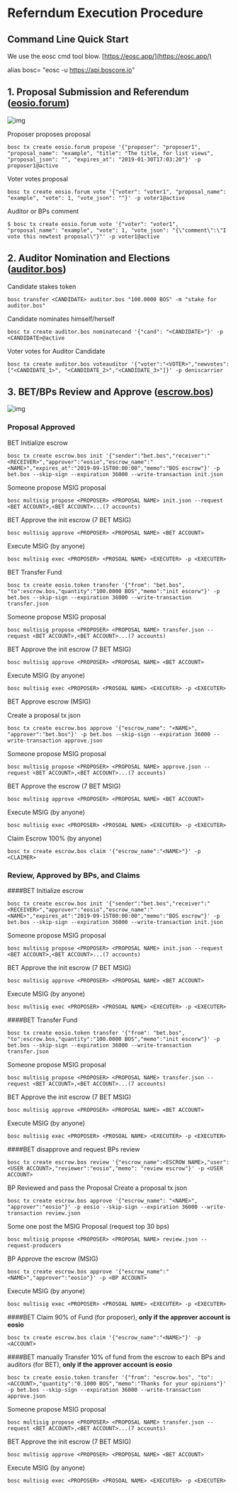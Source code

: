 # Referndum Execution Procedure


## Command Line Quick Start

We use the eosc cmd tool blow. [https://eosc.app/](https://eosc.app/)

alias bosc= "eosc -u https://api.boscore.io"

## 1. Proposal Submission and Referendum ([eosio.forum](https://github.com/boscore/referendum/tree/master/contracts/eosio.forum))

![img](https://uploader.shimo.im/f/K0qO5RiIfVoFNxbU.png!thumbnail)       


Proposer proposes proposal
```
bosc tx create eosio.forum propose '{"proposer": "proposer1", "proposal_name": "example", "title": "The title, for list views", "proposal_json": "", "expires_at": "2019-01-30T17:03:20"}' -p proposer1@active
```

Voter votes proposal
```
bosc tx create eosio.forum vote '{"voter": "voter1", "proposal_name": "example", "vote": 1, "vote_json": ""}' -p voter1@active
```

Auditor or BPs comment
```
$ bosc tx create eosio.forum vote '{"voter": "voter1", "proposal_name": "example", "vote": 1, "vote_json": "{\"comment\":\"I vote this newtest proposal\"}"' -p voter1@active
```
## 2. Auditor Nomination and Elections ([auditor.bos](https://github.com/boscore/referendum/tree/master/contracts/auditor.bos))


Candidate stakes token
```
bosc transfer <CANDIDATE> auditor.bos "100.0000 BOS" -m "stake for auditor.bos"
```

Candidate nominates himself/herself
```
bosc tx create auditor.bos nominatecand '{"cand": "<CANDIDATE>"}' -p <CANDIDATE>@active
```


Voter votes for Auditor Candidate
```
bosc tx create auditor.bos voteauditor '{"voter":"<VOTER>","newvotes":["<CANDIDATE_1>", "<CANDIDATE_2>","<CANDIDATE_3>"]}' -p deniscarrier
```



## 3. BET/BPs Review and Approve ([escrow.bos](https://github.com/boscore/referendum/tree/master/contracts/escrow.bos))

![img](https://uploader.shimo.im/f/0YbGxhOpqG4U5ObT.png)       



### Proposal Approved


BET Initialize escrow
```
bosc tx create escrow.bos init '{"sender":"bet.bos","receiver":"<RECEIVER>","approver":"eosio","escrow_name":"<NAME>","expires_at":"2019-09-15T00:00:00","memo":"BOS escrow"}' -p bet.bos --skip-sign --expiration 36000 --write-transaction init.json
```

Someone propose MSIG proposal
```
bosc multisig propose <PROPOSER> <PROPOSAL NAME> init.json --request <BET ACCOUNT>,<BET ACCOUNT>...(7 accounts)
```

BET Approve the init escrow (7 BET MSIG)
```
bosc multisig approve <PROPOSER> <PROPOSAL NAME> <BET ACCOUNT> 
```

Execute MSIG (by anyone)
```
bosc multisig exec <PROPOSER> <PROSOAL NAME> <EXECUTER> -p <EXECUTER>
```

BET Transfer Fund
```
bosc tx create eosio.token transfer '{"from": "bet.bos", "to":escrow.bos,"quantity":"100.0000 BOS","memo":"init escorw"}' -p bet.bos --skip-sign --expiration 36000 --write-transaction transfer.json
```

Someone propose MSIG proposal
```
bosc multisig propose <PROPOSER> <PROPOSAL NAME> transfer.json --request <BET ACCOUNT>,<BET ACCOUNT>...(7 accounts)
```

BET Approve the init escrow (7 BET MSIG)
```
bosc multisig approve <PROPOSER> <PROPOSAL NAME> <BET ACCOUNT> 
```

Execute MSIG (by anyone)
```
bosc multisig exec <PROPOSER> <PROSOAL NAME> <EXECUTER> -p <EXECUTER>
```


BET Approve escrow (MSIG)

Create a proposal tx json
```
bosc tx create escrow.bos approve '{"escrow_name": "<NAME>", "approver":"bet.bos"}' -p bet.bos --skip-sign --expiration 36000 --write-transaction approve.json
```

Someone propose MSIG proposal
```
bosc multisig propose <PROPOSER> <PROPOSAL NAME> approve.json --request <BET ACCOUNT>,<BET ACCOUNT>...(7 accounts)
```

BET Approve the escrow (7 BET MSIG)
```
bosc multisig approve <PROPOSER> <PROPOSAL NAME> <BET ACCOUNT> 
```

Execute MSIG (by anyone)
```
bosc multisig exec <PROPOSER> <PROSOAL NAME> <EXECUTER> -p <EXECUTER>
```

Claim Escrow 100% (by anyone)
```
bosc tx create escrow.bos claim '{"escrow_name":"<NAME>"}' -p <CLAIMER>
```

### Review, Approved by BPs, and Claims

####BET Initialize escrow
```
bosc tx create escrow.bos init '{"sender":"bet.bos","receiver":"<RECEIVER>","approver":"eosio","escrow_name":"<NAME>","expires_at":"2019-09-15T00:00:00","memo":"BOS escrow"}' -p bet.bos --skip-sign --expiration 36000 --write-transaction init.json
```

Someone propose MSIG proposal
```
bosc multisig propose <PROPOSER> <PROPOSAL NAME> init.json --request <BET ACCOUNT>,<BET ACCOUNT>...(7 accounts)
```

BET Approve the init escrow (7 BET MSIG)
```
bosc multisig approve <PROPOSER> <PROPOSAL NAME> <BET ACCOUNT> 
```

Execute MSIG (by anyone)
```
bosc multisig exec <PROPOSER> <PROSOAL NAME> <EXECUTER> -p <EXECUTER>
```

####BET Transfer Fund
```
bosc tx create eosio.token transfer '{"from": "bet.bos", "to":escrow.bos,"quantity":"100.0000 BOS","memo":"init escorw"}' -p bet.bos --skip-sign --expiration 36000 --write-transaction transfer.json
```

Someone propose MSIG proposal
```
bosc multisig propose <PROPOSER> <PROPOSAL NAME> transfer.json --request <BET ACCOUNT>,<BET ACCOUNT>...(7 accounts)
```

BET Approve the init escrow (7 BET MSIG)
```
bosc multisig approve <PROPOSER> <PROPOSAL NAME> <BET ACCOUNT> 
```

Execute MSIG (by anyone)
```
bosc multisig exec <PROPOSER> <PROSOAL NAME> <EXECUTER> -p <EXECUTER>
```


####BET disapprove and request BPs review
```
bosc tx create escrow.bos review '{"escrow_name":<ESCROW NAME>,"user":<USER ACCOUNT>,"reviewer":"eosio","memo": "review escrow"}' -p <USER ACCOUNT>
```

BP Reviewed and pass the Proposal 
Create a proposal tx json
```
bosc tx create escrow.bos approve '{"escrow_name": "<NAME>", "approver":"eosio"}' -p eosio --skip-sign --expiration 36000 --write-transaction review.json
```

Some one post the MSIG Proposal (request top 30 bps)
```
bosc multisig propose <PROPOSER> <PROPOSAL NAME> review.json --request-producers
```

BP Approve the escrow (MSIG)
```
bosc tx create escrow.bos approve '{"escrow_name":"<NAME>","approver":"eosio"}' -p <BP ACCOUNT>
```

Execute MSIG (by anyone)
```
bosc multisig exec <PROPOSER> <PROSOAL NAME> <EXECUTER> -p <EXECUTER>
```


####BET Claim 90% of Fund (for proposer), **only if the approver account is eosio**
```
bosc tx create escrow.bos claim '{"escrow_name":"<NAME>"}' -p <ACCOUNT>
```

####BET manually Transfer 10% of fund from the escrow to each BPs and auditors (for BET), **only if the approver account is eosio**

```
bosc tx create eosio.token transfer '{"from": "escrow.bos", "to":<ACCOUNT>,"quantity":"0.1000 BOS","memo":"Thanks for your opinions"}' -p bet.bos --skip-sign --expiration 36000 --write-transaction approve.json
```

Someone propose MSIG proposal
```
bosc multisig propose <PROPOSER> <PROPOSAL NAME> transfer.json --request <BET ACCOUNT>,<BET ACCOUNT>...(7 accounts)
```

BET Approve the init escrow (7 BET MSIG)
```
bosc multisig approve <PROPOSER> <PROPOSAL NAME> <BET ACCOUNT> 
```

Execute MSIG (by anyone)
```
bosc multisig exec <PROPOSER> <PROSOAL NAME> <EXECUTER> -p <EXECUTER>
```
